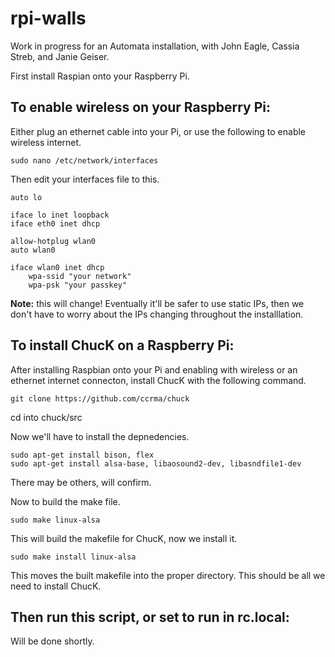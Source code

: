 # rpi-walls
Work in progress for an Automata installation, with John Eagle, Cassia Streb, and Janie Geiser.

First install Raspian onto your Raspberry Pi.

To enable wireless on your Raspberry Pi:
----------------------------------------

Either plug an ethernet cable into your Pi, or use the following to enable wireless internet.

    sudo nano /etc/network/interfaces

Then edit your interfaces file to this.

    auto lo

    iface lo inet loopback
    iface eth0 inet dhcp

    allow-hotplug wlan0
    auto wlan0

    iface wlan0 inet dhcp
        wpa-ssid "your network"
        wpa-psk "your passkey"

**Note:** this will change! Eventually it'll be safer to use static IPs, then we don't have to worry about the IPs changing throughout the installlation.

To install ChucK on a Raspberry Pi:
-----------------------------------

After installing Raspbian onto your Pi and enabling with wireless or an ethernet internet connecton, install ChucK with the following command.

    git clone https://github.com/ccrma/chuck

cd into chuck/src

Now we'll have to install the depnedencies.

    sudo apt-get install bison, flex
    sudo apt-get install alsa-base, libaosound2-dev, libasndfile1-dev

There may be others, will confirm.

Now to build the make file.

    sudo make linux-alsa

This will build the makefile for ChucK, now we install it.

    sudo make install linux-alsa

This moves the built makefile into the proper directory. This should be all we need to install ChucK.


Then run this script, or set to run in rc.local:
------------------------------------------------

Will be done shortly.
